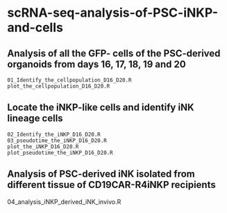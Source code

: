 # scRNA-seq-analysis-of-PSC-iNKP-and-cells

## Analysis of all the GFP- cells of the PSC-derived organoids from days 16, 17, 18, 19 and 20
    01_Identify_the_cellpopulation_D16_D20.R
    plot_the_cellpopulation_D16_D20.R

## Locate the iNKP-like cells and identify iNK lineage cells 
    02_Identify_the_iNKP_D16_D20.R
    03_pseudotime_the_iNKP_D16_D20.R
    plot_the_iNKP_D16_D20.R
    plot_pseudotime_the_iNKP_D16_D20.R

## Analysis of PSC-derived iNK isolated from different tissue of CD19CAR-R4iNKP recipients
  04_analysis_iNKP_derived_iNK_invivo.R
